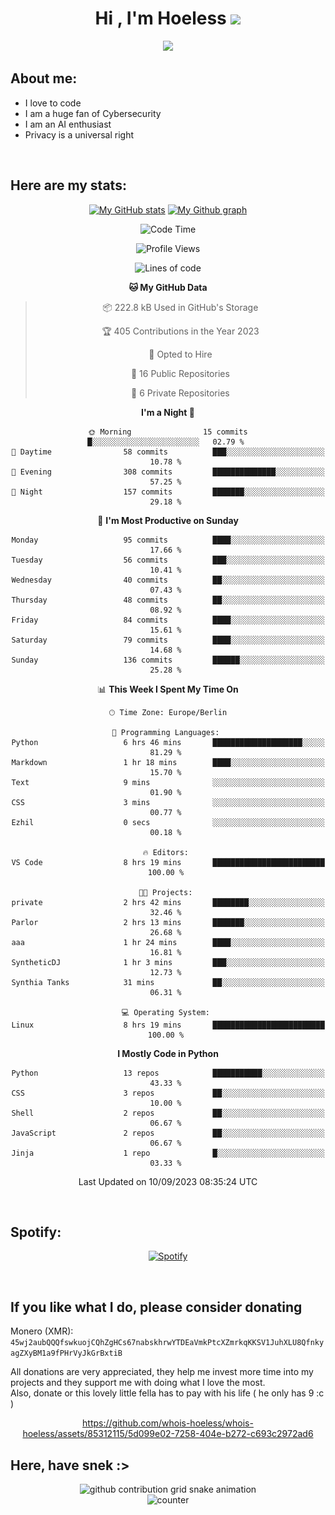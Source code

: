 <h1 align="center">Hi , I'm Hoeless <img src="https://media.giphy.com/media/hvRJCLFzcasrR4ia7z/giphy.gif" width="35"></h1>
<p align="center">
  <a href="https://github.com/whois-hoeless"><img src="https://readme-typing-svg.demolab.com?font=Roboto+Mono&weight=300&size=28&duration=4000&pause=100&color=C109F7&center=true&vCenter=true&width=580&height=127&lines=I'm+a+programmer;I'm+an+AI+enthusiast;I'm+a+big+fan+of+Neural+Networks;I'm+interested+in+Computer+Science;I+love+Cybersecurity;By+the+way+I+use+Arch+%F0%9F%92%80"></a>
</p>

## About me:

- I love to code
- I am a huge fan of Cybersecurity
- I am an AI enthusiast
- Privacy is a universal right

<br>

## Here are my stats:

<div align="center">
    
 [![My GitHub stats](https://github-readme-stats.vercel.app/api?username=whois-hoeless&count_private=true&show_icons=true&theme=radical)](https://github.com/whois-hoeless)
 [![My Github graph](http://github-profile-summary-cards.vercel.app/api/cards/profile-details?username=whois-hoeless&theme=radical)](https://github.com/whois-hoeless)

<!--START_SECTION:waka-->
![Code Time](http://img.shields.io/badge/Code%20Time-132%20hrs-blue)

![Profile Views](http://img.shields.io/badge/Profile%20Views-13-blue)

![Lines of code](https://img.shields.io/badge/From%20Hello%20World%20I%27ve%20Written-37.1%20thousand%20lines%20of%20code-blue)

**🐱 My GitHub Data** 

> 📦 222.8 kB Used in GitHub's Storage 
 > 
> 🏆 405 Contributions in the Year 2023
 > 
> 💼 Opted to Hire
 > 
> 📜 16 Public Repositories 
 > 
> 🔑 6 Private Repositories 
 > 
**I'm a Night 🦉** 

```text
🌞 Morning                15 commits          █░░░░░░░░░░░░░░░░░░░░░░░░   02.79 % 
🌆 Daytime                58 commits          ███░░░░░░░░░░░░░░░░░░░░░░   10.78 % 
🌃 Evening                308 commits         ██████████████░░░░░░░░░░░   57.25 % 
🌙 Night                  157 commits         ███████░░░░░░░░░░░░░░░░░░   29.18 % 
```
📅 **I'm Most Productive on Sunday** 

```text
Monday                   95 commits          ████░░░░░░░░░░░░░░░░░░░░░   17.66 % 
Tuesday                  56 commits          ███░░░░░░░░░░░░░░░░░░░░░░   10.41 % 
Wednesday                40 commits          ██░░░░░░░░░░░░░░░░░░░░░░░   07.43 % 
Thursday                 48 commits          ██░░░░░░░░░░░░░░░░░░░░░░░   08.92 % 
Friday                   84 commits          ████░░░░░░░░░░░░░░░░░░░░░   15.61 % 
Saturday                 79 commits          ████░░░░░░░░░░░░░░░░░░░░░   14.68 % 
Sunday                   136 commits         ██████░░░░░░░░░░░░░░░░░░░   25.28 % 
```


📊 **This Week I Spent My Time On** 

```text
🕑︎ Time Zone: Europe/Berlin

💬 Programming Languages: 
Python                   6 hrs 46 mins       ████████████████████░░░░░   81.29 % 
Markdown                 1 hr 18 mins        ████░░░░░░░░░░░░░░░░░░░░░   15.70 % 
Text                     9 mins              ░░░░░░░░░░░░░░░░░░░░░░░░░   01.90 % 
CSS                      3 mins              ░░░░░░░░░░░░░░░░░░░░░░░░░   00.77 % 
Ezhil                    0 secs              ░░░░░░░░░░░░░░░░░░░░░░░░░   00.18 % 

🔥 Editors: 
VS Code                  8 hrs 19 mins       █████████████████████████   100.00 % 

🐱‍💻 Projects: 
private                  2 hrs 42 mins       ████████░░░░░░░░░░░░░░░░░   32.46 % 
Parlor                   2 hrs 13 mins       ███████░░░░░░░░░░░░░░░░░░   26.68 % 
aaa                      1 hr 24 mins        ████░░░░░░░░░░░░░░░░░░░░░   16.81 % 
SyntheticDJ              1 hr 3 mins         ███░░░░░░░░░░░░░░░░░░░░░░   12.73 % 
Synthia Tanks            31 mins             ██░░░░░░░░░░░░░░░░░░░░░░░   06.31 % 

💻 Operating System: 
Linux                    8 hrs 19 mins       █████████████████████████   100.00 % 
```

**I Mostly Code in Python** 

```text
Python                   13 repos            ███████████░░░░░░░░░░░░░░   43.33 % 
CSS                      3 repos             ██░░░░░░░░░░░░░░░░░░░░░░░   10.00 % 
Shell                    2 repos             ██░░░░░░░░░░░░░░░░░░░░░░░   06.67 % 
JavaScript               2 repos             ██░░░░░░░░░░░░░░░░░░░░░░░   06.67 % 
Jinja                    1 repo              █░░░░░░░░░░░░░░░░░░░░░░░░   03.33 % 
```




 Last Updated on 10/09/2023 08:35:24 UTC
<!--END_SECTION:waka-->
</div>
<br>

## Spotify:

<div align="center">

[![Spotify](https://whois-hoeless.vercel.app/api/spotify?background_color=0d1117&border_color=090d13)](https://open.spotify.com/user/heanchenhorst)
</div>

<br>

## If you like what I do, please consider donating

Monero (XMR): ```45wj2aubQQQfswkuojCQhZgHCs67nabskhrwYTDEaVmkPtcXZmrkqKKSV1JuhXLU8QfnkyagZXyBM1a9fPHrVyJkGrBxtiB```

All donations are very appreciated, they help me invest more time into my projects and they support me with doing what I love the most.  
Also, donate or this lovely little fella has to pay with his life (  he only has 9 :c  )

<div align="center">


https://github.com/whois-hoeless/whois-hoeless/assets/85312115/5d099e02-7258-404e-b272-c693c2972ad6


</div>

## Here, have snek :>
<div align="center">
<picture>
  <source media="(prefers-color-scheme: dark)" srcset="https://raw.githubusercontent.com/whois-hoeless/whois-hoeless/output/github-contribution-grid-snake-dark.svg">
  <source media="(prefers-color-scheme: light)" srcset="https://raw.githubusercontent.com/whois-hoeless/whois-hoeless/output/github-contribution-grid-snake.svg">
  <img alt="github contribution grid snake animation" src="https://raw.githubusercontent.com/whois-hoeless/whois-hoeless/output/github-contribution-grid-snake.svg">
</div>

<div align="center">
  <img src="https://moe-counter.glitch.me/get/@hoeless_count?theme=rule34" alt="counter" />
</div>
